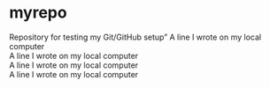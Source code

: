 # myrepo
Repository for testing my Git/GitHub setup”
A line I wrote on my local computer  
A line I wrote on my local computer  
A line I wrote on my local computer  
A line I wrote on my local computer  
